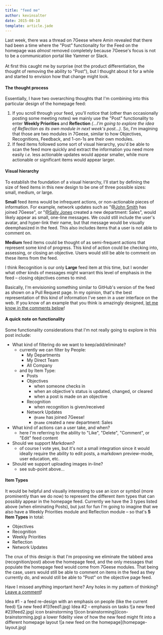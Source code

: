 ```yaml
---
title: "feed me"
author: kevinsalter
date: 2015-08-18
template: article.jade
---
```


Last week, there was a thread on 7Geese where Amin revealed that there had been a time where the "Post" functionality for the Feed on the homepage was _almost_ removed completely because 7Geese's focus is not to be a communication portal like Yammer or Slack.
<br><br>
At first this caught me by surprise (not the product differentiation, the thought of removing the ability to "Post"), but I thought about it for a while and started to envision how that change might look.

<span class="more"></span>

#### The thought process

Essentially, I have two overarching thoughts that I'm combining into this particular design of the homepage feed:
1. If you scroll through your feed, you'll notice that (other than occasionally posting some meeting notes) we mainly use the "Post" functionality to enter **Weekly Priorities** and **Reflection** _(...I'm going to explore the idea of Reflection as its own module in next week's post...)_.  So, I'm imagining that those are two modules in 7Geese, similar to how Objectives, Recognitions, Feedback, and 1-on-1s are their own modules.
2. If feed items followed some sort of visual hierarchy, you'd be able to scan the feed more quickly and extract the information you need more easily _i.e._ less actionable updates would appear smaller, while more actionable or significant items would appear larger.

#### Visual hierarchy

To establish the foundation of a visual hierarchy, I'll start by defining the size of feed items in this new design to be one of three possible sizes: small, medium, or large.

**Small** feed items would be infrequent actions, or non-actionable pieces of information.  For example, network updates such as "<u>@John Smith</u> has joined 7Geese", or "<u>@Sally Jones</u> created a new department: Sales", would likely appear as small, one-line messages.  We could still include the user's avatar, and hyper-link their name, but that message would be visually deemphasized in the feed.  This also includes items that a user is not able to comment on.

**Medium** feed items could be thought of as semi-frequent actions that represent some kind of progress.  This kind of action could be checking into, assessing, or closing an objective.  Users would still be able to comment on these items from the feed.

I think Recognition is our only **Large** feed item at this time, but I wonder what other kinds of messages might warrant this level of emphasis in the feed – closing objectives comes to mind.

Basically, I'm envisioning something similar to GitHub's version of the feed as shown on a Pull Request page. In my opinion, that's the best representation of this kind of information I've seen in a user interface on the web.  If you know of an example that you think is amazingly designed, [let me know in the comments below](#disqus_thread)!

#### A quick note on functionality

Some functionality considerations that I'm not really going to explore in this post include:
- What kind of filtering do we want to keep/add/eliminate?
    + currently we can filter by People:
        * My Departments
        * My Direct Team
        * All Company
    + and by Item Type:
        * Posts
        * Objectives
            - when someone checks in
            - when an objective's status is updated, changed, or cleared
            - when a post is made on an objective
        * Recognition
            - when recognition is given/received
        * Network Updates
            - `@name` has joined 7Geese!
            - `@name` created a new department: Sales
- What kind of actions can a user take, and when?
    + here I'm referring to the ability to "Like", "Delete", "Comment", or "Edit" feed content
- Should we support Markdown?
    + of course I vote yes, but it's not a small integration since it would ideally require the ability to edit posts, a markdown preview-mode, user education, etc.
- Should we support uploading images in-line?
    + see sub-point above...

#### Item Types

It would be helpful and visually interesting to use an icon or symbol (more prominently than we do now) to represent the different item types that can possibly appear in the homepage feed.  Currently we have the 3 types listed above (when eliminating Posts), but just for fun I'm going to imagine that we also have a Weekly Priorities module and Reflection module – so that's **5 Item Types** in total:
- Objectives
- Recognition
- Weekly Priorities
- Reflection
- Network Updates

The crux of this design is that I'm proposing we eliminate the tabbed area (recognition/post) above the homepage feed, and the only messages that populate the homepage feed would come from 7Geese modules.  That being the case, users would still be able to comment on items in the feed as they currently do, and would still be able to "Post" on the objective page feed.

Have I missed anything important here?  Any holes in my pattern of thinking? [Leave a comment](#disqus_thread)!

<p class="article-end"></p>

<span class="annotation">
    Idea #1 - a feed re-design with an emphasis on people (like the current feed)
</span>
![a new feed #1](feed1.jpg)

<span class="annotation">
    Idea #2 – emphasis on tasks
</span>
![a new feed #2](feed2.jpg)

<span class="annotation">
    icon brainstorming
</span>
![icon brainstorming](icon-brainstorming.jpg)

<span class="annotation">
    a lower fidelity view of how the new feed might fit into a different homepage layout
</span>
![a new feed on the homepage](homepage-layout.jpg)
